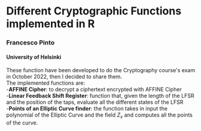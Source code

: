 # Different Cryptographic Functions implemented in R
### Francesco Pinto
#### University of Helsinki

These function have been developed to do the Cryptography course's exam in October 2022, then I decided to share them. \
The implemented functions are: \
-**AFFINE Cipher**: to decrypt a ciphertext encrypted with AFFINE Cipher \
-**Linear Feedback Shift Register**: function that, given the length of the LFSR and the position of the taps, evaluate all the different states of the LFSR \
-**Points of an Elliptic Curve finder**: the function takes in input the polynomial of the Elliptic Curve and the field $Z_x$ and computes all the points of the curve.
